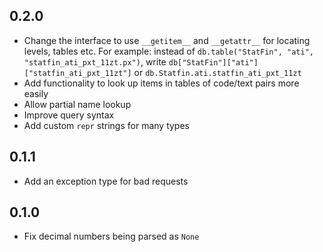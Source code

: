 ## 0.2.0

- Change the interface to use `__getitem__` and `__getattr__` for locating levels, tables etc. For example: instead of `db.table("StatFin", "ati", "statfin_ati_pxt_11zt.px")`, write `db["StatFin"]["ati"]["statfin_ati_pxt_11zt"]` or `db.Statfin.ati.statfin_ati_pxt_11zt`
- Add functionality to look up items in tables of code/text pairs more easily
- Allow partial name lookup
- Improve query syntax
- Add custom `repr` strings for many types

## 0.1.1

- Add an exception type for bad requests

## 0.1.0

- Fix decimal numbers being parsed as `None`
